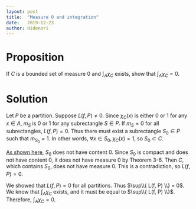 ```yaml
---
layout: post
title:  "Measure 0 and integration"
date:   2019-12-23
author: Hidenori
---
```


# Proposition
If $C$ is a bounded set of measure 0 and $\int_A \chi_C$ exists, show that $\int_A \chi_C = 0$.

# Solution
Let $P$ be a partition.
Suppose $L(f, P) \ne 0$.
Since $\chi_C(x)$ is either 0 or 1 for any $x \in A$, $m_S$ is 0 or 1 for any subrectangle $S \in P$.
If $m_S = 0$ for all subrectangles, $L(f, P) = 0$.
Thus there must exist a subrectangle $S_0 \in P$ such that $m_{S_0} = 1$.
In other words, $\forall x \in S_0, \chi_C(x) = 1$, so $S_0 \subset C$.

[As shown here](/2019/12/23/content-zero-ex-3-8.html), $S_0$ does not have content 0.
Since $S_0$ is compact and does not have content 0, it does not have measure 0 by Theorem 3-6.
Then $C$, which contains $S_0$, does not have measure 0.
This is a contradiction, so $L(f, P) = 0$.

We showed that $L(f, P) = 0$ for all partitions.
Thus $\sup\\{ L(f, P) \\} = 0$.
We know that $\int_A \chi_C$ exists, and it must be equal to $\sup\\{ L(f, P) \\}$.
Therefore, $\int_A \chi_C = 0$.
